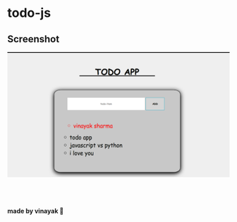 # todo-js



Screenshot  
------------

  ![alt text](https://github.com/itsvinayak/todo-js/blob/master/screen.png)
  
  
  <br/>
  <br/>
  <br/>
  <b> made by vinayak 💯</b>
  
